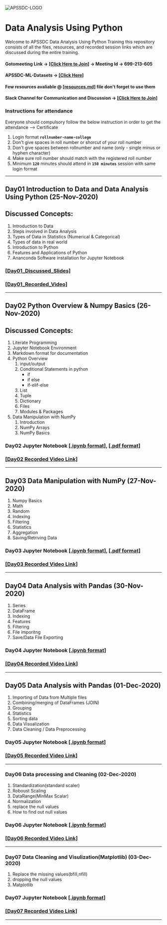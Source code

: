 ![APSSDC-LOGO](https://drive.google.com/uc?export=download&id=15AKQ6_-BixW4K6mL6RPphF5EKXqYF2zj)

# Data Analysis Using Python

Welcome to APSSDC Data Analysis Using Python Training this repository consists of all the files, resources, and recorded session links which are discussed during the entire training.

<!---
#### Check your details here same will applicable on certificates if your details are missing update in last column  → [[GSheet]]()

#### Please provide your details and fill the pre-course survey → [[Click Here]](https://forms.gle/WhdfbsXxBYrSWDvi9)

#### Register yourself @ APSSDC Engineering Portal → [[Click Here & Register]](http://engineering.apssdc.in/register)
--->

#### Gotomeeting Link → [[Click Here to Join]](https://www.gotomeet.me/apssdcml5) → Meeting Id → 699-213-605

#### APSSDC-ML-Datasets → [[Click Here]](https://github.com/AP-State-Skill-Development-Corporation/Datasets)

#### Few resources avaliable @ [[resources.md]](resources.md) file don't forget to use them



#### Slack Channel for Communication and Discussion → [[Click Here to Join]](https://join.slack.com/t/apssdc-community/shared_invite/zt-ihlb1tdx-Q~JMX0hblP9~9srnZ8jzww)

### Instructions for attendance

Everyone should compulsory follow the below instruction in order to get the attendance --> Certificate

1. Login format **`rollnumber-name-college`**
2. Don't give spaces in roll number or shorcut of your roll number
3. Don't give spaces between rollnumber and name (only - single minus or hyphen character)
4. Make sure roll number should match with the registered roll number
5. Minimum **`120`** minutes should attend in **`150 minutes`** session with same login format
----------------------------
<!-----
******************************
Reference purpose follow this below things

1. Commit message format
- For content updation -- Added dayNo discussed content
-For Readme.md file updation --  Updated dayNo content
-For resources.md file updation --  Updated resourceName

2.README.md content

DayNo SampleLessonName (Date)

Discussed Concepts:
1. Topic-1
2. Topic-2

[[DayNo_Notebook_Link]]()
[[DayNo_Recorded_Video_Link]]()
*************************
--->

## Day01 Introduction to Data and Data Analysis Using Python (25-Nov-2020)

## Discussed Concepts:

1. Introduction to Data
1. Steps involved in Data Analysis
1. Types of Data in Statistics (Numerical & Categorical)
1. Types of data in real world
1. Introduction to Python
1. Features and Applications of Python
1. Ananconda Software installation for Jupyter Notebook


### [[Day01_Discussed_Slides]](Day01_25Nov2020/Data_Analysis_Using_Python_Slides.pdf)
### [[Day01_Recorded_Video]](https://transcripts.gotomeeting.com/#/s/217ae52e586165a1703e8d0854ef3207c29662d64e142020243dd4aae57ec3ac)

-----------

## Day02 Python Overview & Numpy Basics (26-Nov-2020)

## Discussed Concepts:
1. Literate Programming
1. Jupyter Notebook Environment
1. Markdown format for documentation
1. Python Overview
    1. input/output
    1. Conditional Statements in python
        - if
        - if else
        - if-elif-else
    1. List
    1. Tuple
    1. Dictionary
    1. Files
    1. Modules & Packages
1. Data Manipulation with NumPy
    1. Introduction
    1. NumPy Arrays
    1. NumPy Basics

### Day02 Jupyter Notebook [[.ipynb format]](Day02_26Nov2020/Python_Overview_&_Numpy_Basics.ipynb), [[.pdf format]](Day02_26Nov2020/Python_Overview_&_Numpy_Basics.pdf)

### [[Day02 Recorded Video Link]](https://transcripts.gotomeeting.com/#/s/fa894c5f28a9c8540961845e34edf6d0209cce629f1f78f80c2931fa4cc4a949)
********


## Day03 Data Manipulation with NumPy (27-Nov-2020)

1. Numpy Basics
2. Math
3. Random
4. Indexing
5. Filtering
6. Statistics
7. Aggregation
8. Saving/Retriving Data

### Day03 Jupyter Notebook [[.ipynb format]](Day03_27Nov2020/Data_Manuplation_using_Numpy.ipynb), [[.pdf format]](Day03_27Nov2020/Data_Manuplation_using_Numpy.pdf)

### [[Day03 Recorded Video Link]](https://transcripts.gotomeeting.com/#/s/aa9f1e15d548eb617bed504facfe81dffa3f1f7785398fc9c38e120c26738755)
********

## Day04 Data Analysis with Pandas (30-Nov-2020)

1. Series
1. DataFrame
1. Indexing
1. Features
1. Filtering
1. File imporitng
1. Save/Data File Exporting

### Day04 Jupyter Notebook [[.ipynb format]](Day04_30Nov2020/Day04_30Nov2020.ipynb)

### [[Day04 Recorded Video Link]](https://transcripts.gotomeeting.com/#/s/b3b28f38ed33b6da50f71b1c7e28bb9a28af81c2bd1bc3dba842de27c9a41d0c)
********

## Day05 Data Analysis with Pandas (01-Dec-2020)

1. Importing of Data from Multiple files
1. Combining/merging of DataFrames (JOIN)
1. Grouping 
1. Statistics
1. Sorting data
1. Data Visualization
1. Data Cleaning / Data Preprocessing

### Day05 Jupyter Notebook [[.ipynb format]](Day05_01Dec2020/Day05_01Dec2020.ipynb)

### [[Day05 Recorded Video Link]](https://transcripts.gotomeeting.com/#/s/e9da236c2a802109b34b4e4a5ee223275fc931d70690c03b093838f9336cef53)
********

### Day06 Data processing and Cleaning (02-Dec-2020)

1. Standardization(standard scaler)
1. Roboust Scaling
1. DataRange(MinMax Scalar)
1. Normalization
1. replace the null values
1. How to find out null values

### Day06 Jupyter Notebook [[.ipynb format]](https://github.com/AP-State-Skill-Development-Corporation/Data-Analysis-Using-Python-MB9/blob/master/Day06_02Dec2020/02-12-2020(day6).ipynb)

### [[Day06 Recorded Video Link]](https://transcripts.gotomeeting.com/#/s/15418999ef72bccf3ee6111eab7a7a37921f48c36a69ba734d5a665eabab752d)
********

### Day07 Data Cleaning and Visulization(Matplotlib) (03-Dec-2020)

1. Replace the missing values(bfill,nfill)
1. dropping the null values
1. Matplotlib
### Day07 Jupyter Notebook [[.ipynb format]](https://github.com/AP-State-Skill-Development-Corporation/Data-Analysis-Using-Python-MB9/tree/master/Day07_03Dec2020)

### [[Day07 Recorded Video Link]](https://transcripts.gotomeeting.com/#/s/feb0ea9f9f2c1c72e3794adee8095ba15eb0986f9f33ffdefb6aa9ba9907957c)
********



